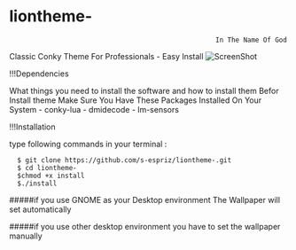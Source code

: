 # liontheme-
                                                        In The Name Of God 
 
 Classic Conky Theme  For Professionals - Easy Install 
 ![ScreenShot](http://s9.picofile.com/file/8335724392/Screenshot_from_2018_08_29_05_13_58.png)
 

!!!Dependencies

What things you need to install the software and how to install them 
Befor Install theme Make Sure You Have These Packages Installed On Your System 
                 - conky-lua
                 - dmidecode
                 - lm-sensors
 
!!!Installation

type following commands in your terminal :

      $ git clone https://github.com/s-espriz/liontheme-.git
      $ cd liontheme-
      $chmod +x install
      $./install 


#####if you use GNOME as your Desktop environment The Wallpaper will set automatically 


#####if you use other desktop environment you have to set the wallpaper manually
